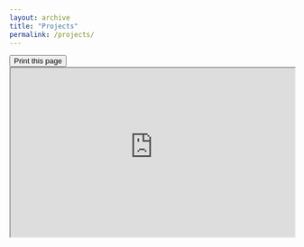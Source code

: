 ```yaml
---
layout: archive
title: "Projects"
permalink: /projects/
---
```


<div class="text-right">
<input type="button" value="Print this page" onClick="window.print()">
</div>

<iframe src="https://scottish-solitary-waves.github.io/" width="100%" height="300" allowfullscreen="allowfullscreen"></iframe>
<div class="flourish-embed" data-src="visualisation/10444684"><script src="https://public.flourish.studio/resources/embed.js"></script></div>
